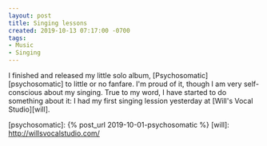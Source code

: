 ```yaml
---
layout: post
title: Singing lessons
created: 2019-10-13 07:17:00 -0700
tags:
- Music
- Singing
---
```


I finished and released my little solo album, [Psychosomatic][psychosomatic] to
little or no fanfare. I'm proud of it, though I am very self-conscious about my
singing. True to my word, I have started to do something about it: I had my
first singing lession yesterday at [Will's Vocal Studio][will].

[psychosomatic]: {% post_url 2019-10-01-psychosomatic %}
[will]: http://willsvocalstudio.com/

